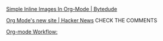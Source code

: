 
[Simple Inline Images In Org-Mode | Bytedude](https://web.archive.org/web/20221126114204/https://www.bytedude.com/simple-inline-images-in-org-mode)

[Org Mode's new site | Hacker News](https://news.ycombinator.com/item?id=24903311)
CHECK THE COMMENTS

[Org-mode Workflow:](https://blog.jethro.dev/posts/org_mode_workflow_preview)
